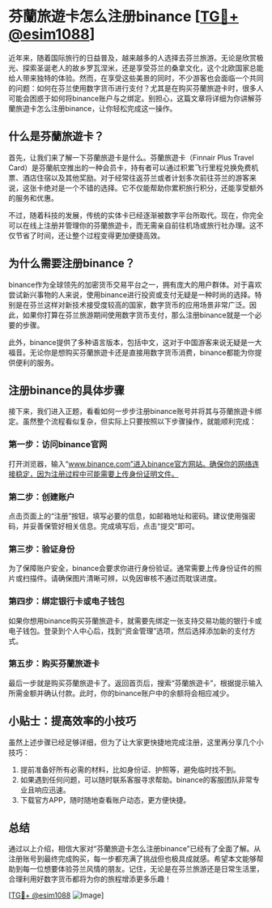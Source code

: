 # 芬蘭旅遊卡怎么注册binance [[TG💪+ @esim1088](https://t.me/s/esim1088)]

近年来，随着国际旅行的日益普及，越来越多的人选择去芬兰旅游。无论是欣赏极光、探索圣诞老人的故乡罗瓦涅米，还是享受芬兰的桑拿文化，这个北欧国家总能给人带来独特的体验。然而，在享受这些美景的同时，不少游客也会面临一个共同的问题：如何在芬兰使用数字货币进行支付？尤其是在购买芬蘭旅遊卡时，很多人可能会困惑于如何将binance账户与之绑定。别担心，这篇文章将详细为你讲解芬蘭旅遊卡怎么注册binance，让你轻松完成这一操作。

## 什么是芬蘭旅遊卡？

首先，让我们来了解一下芬蘭旅遊卡是什么。芬蘭旅遊卡（Finnair Plus Travel Card）是芬蘭航空推出的一种会员卡，持有者可以通过积累飞行里程兑换免费机票、酒店住宿以及其他奖励。对于经常往返芬兰或者计划多次前往芬兰的游客来说，这张卡绝对是一个不错的选择。它不仅能帮助你累积旅行积分，还能享受额外的服务和优惠。

不过，随着科技的发展，传统的实体卡已经逐渐被数字平台所取代。现在，你完全可以在线上注册并管理你的芬蘭旅遊卡，而无需亲自前往机场或旅行社办理。这不仅节省了时间，还让整个过程变得更加便捷高效。

## 为什么需要注册binance？

binance作为全球领先的加密货币交易平台之一，拥有庞大的用户群体。对于喜欢尝试新兴事物的人来说，使用binance进行投资或支付无疑是一种时尚的选择。特别是在芬兰这样对新技术接受度较高的国家，数字货币的应用场景非常广泛。因此，如果你打算在芬兰旅游期间使用数字货币支付，那么注册binance就是一个必要的步骤。

此外，binance提供了多种语言版本，包括中文，这对于中国游客来说无疑是一大福音。无论你是想购买芬蘭旅遊卡还是直接用数字货币消费，binance都能为你提供便利的服务。

## 注册binance的具体步骤

接下来，我们进入正题，看看如何一步步注册binance账号并将其与芬蘭旅遊卡绑定。虽然整个流程看似复杂，但实际上只要按照以下步骤操作，就能顺利完成：

### 第一步：访问binance官网

打开浏览器，输入“www.binance.com”进入binance官方网站。确保你的网络连接稳定，因为注册过程中可能需要上传身份证明文件。

### 第二步：创建账户

点击页面上的“注册”按钮，填写必要的信息，如邮箱地址和密码。建议使用强密码，并妥善保管好相关信息。完成填写后，点击“提交”即可。

### 第三步：验证身份

为了保障账户安全，binance会要求你进行身份验证。通常需要上传身份证件的照片或扫描件。请确保图片清晰可辨，以免因审核不通过而耽误进度。

### 第四步：绑定银行卡或电子钱包

如果你想用binance购买芬蘭旅遊卡，就需要先绑定一张支持交易功能的银行卡或电子钱包。登录到个人中心后，找到“资金管理”选项，然后选择添加新的支付方式。

### 第五步：购买芬蘭旅遊卡

最后一步就是购买芬蘭旅遊卡了。返回首页后，搜索“芬蘭旅遊卡”，根据提示输入所需金额并确认付款。此时，你的binance账户中的余额将会相应减少。

## 小贴士：提高效率的小技巧

虽然上述步骤已经足够详细，但为了让大家更快捷地完成注册，这里再分享几个小技巧：

1. 提前准备好所有必需的材料，比如身份证、护照等，避免临时找不到。
2. 如果遇到任何问题，可以随时联系客服寻求帮助。binance的客服团队非常专业且响应迅速。
3. 下载官方APP，随时随地查看账户动态，更方便快捷。

## 总结

通过以上介绍，相信大家对“芬蘭旅遊卡怎么注册binance”已经有了全面了解。从注册账号到最终完成购买，每一步都充满了挑战但也极具成就感。希望本文能够帮助到每一位想要体验芬兰风情的朋友。记住，无论是在芬兰旅游还是日常生活里，合理利用好数字货币都将为你的旅程增添更多乐趣！

[[TG💪+ @esim1088](https://t.me/s/esim1088) ![Image](https://i.postimg.cc/4NQfJmqS/Snipaste-2025-05-13-00-14-12.png)]